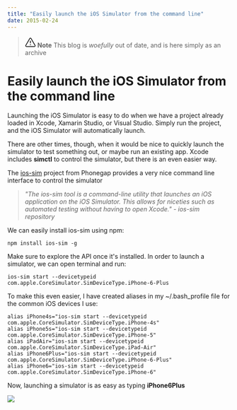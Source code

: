 ```yaml
---
title: "Easily launch the iOS Simulator from the command line"
date: 2015-02-24
---
```

> <svg xmlns="http://www.w3.org/2000/svg" viewBox="0 0 24 24" width="24" height="24"><path d="M13 17.5a1 1 0 11-2 0 1 1 0 012 0zm-.25-8.25a.75.75 0 00-1.5 0v4.5a.75.75 0 001.5 0v-4.5z"></path><path fill-rule="evenodd" d="M9.836 3.244c.963-1.665 3.365-1.665 4.328 0l8.967 15.504c.963 1.667-.24 3.752-2.165 3.752H3.034c-1.926 0-3.128-2.085-2.165-3.752L9.836 3.244zm3.03.751a1 1 0 00-1.732 0L2.168 19.499A1 1 0 003.034 21h17.932a1 1 0 00.866-1.5L12.866 3.994z"></path></svg> **Note**
> This blog is _woefully_ out of date, and is here simply as an archive

# Easily launch the iOS Simulator from the command line

Launching the iOS Simulator is easy to do when we have a project already loaded in Xcode, Xamarin Studio, or Visual Studio. Simply run the project, and the iOS Simulator will automatically launch.

There are other times, though, when it would be nice to quickly launch the simulator to test something out, or maybe run an existing app. Xcode includes **simctl** to control the simulator, but there is an even easier way.

The [ios-sim](https://github.com/phonegap/ios-sim) project from Phonegap provides a very nice command line interface to control the simulator

> _"The ios-sim tool is a command-line utility that launches an iOS application on the iOS Simulator. This allows for niceties such as automated testing without having to open Xcode." - ios-sim repository_

We can easily install ios-sim using npm:

```console
npm install ios-sim -g  
```

Make sure to explore the API once it's installed. In order to launch a simulator, we can open terminal and run:

```console
ios-sim start --devicetypeid com.apple.CoreSimulator.SimDeviceType.iPhone-6-Plus  
```

To make this even easier, I have created aliases in my ~/.bash_profile file for the common iOS devices I use:

```console
alias iPhone4s="ios-sim start --devicetypeid com.apple.CoreSimulator.SimDeviceType.iPhone-4s"  
alias iPhone5s="ios-sim start --devicetypeid com.apple.CoreSimulator.SimDeviceType.iPhone-5"  
alias iPadAir="ios-sim start --devicetypeid com.apple.CoreSimulator.SimDeviceType.iPad-Air"  
alias iPhone6Plus="ios-sim start --devicetypeid com.apple.CoreSimulator.SimDeviceType.iPhone-6-Plus"  
alias iPhone6="ios-sim start --devicetypeid com.apple.CoreSimulator.SimDeviceType.iPhone-6"  
```

Now, launching a simulator is as easy as typing **iPhone6Plus**

![](/blog/docs/assets/bash.png)
